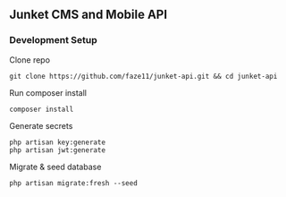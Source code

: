 ## Junket CMS and Mobile API

### Development Setup

Clone repo
```
git clone https://github.com/faze11/junket-api.git && cd junket-api
```

Run composer install
```
composer install
```

Generate secrets
```
php artisan key:generate
php artisan jwt:generate
```

Migrate & seed database
```
php artisan migrate:fresh --seed
```
